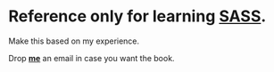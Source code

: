 Reference only for learning [SASS](sass-lang.com).
=============
Make this based on my experience.

Drop __[me](mailto:heinlinaung6891@gmail.com)__ an email in case you want the book.
